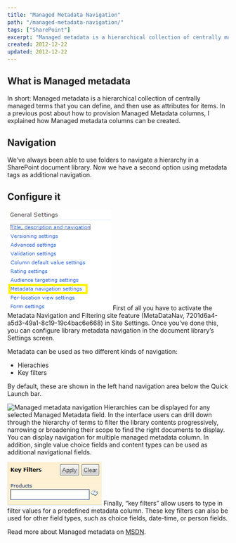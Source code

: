 ```yaml
---
title: "Managed Metadata Navigation"
path: "/managed-metadata-navigation/"
tags: ["SharePoint"]
excerpt: "Managed metadata is a hierarchical collection of centrally managed terms that you can define, and then use as attributes for items."
created: 2012-12-22
updated: 2012-12-22
---
```


## What is Managed metadata

In short: Managed metadata is a hierarchical collection of centrally managed terms that you can define, and then use as attributes for items. In a previous post about how to provision Managed Metadata columns, I explained how Managed metadata columns can be created.

## Navigation

We’ve always been able to use folders to navigate a hierarchy in a SharePoint document library. Now we have a second option using metadata tags as additional navigation.

## Configure it

![Document library settings](./sitecollectionsettings.png) First of all you have to activate the Metadata Navigation and Filtering site feature (MetaDataNav, 7201d6a4-a5d3-49a1-8c19-19c4bac6e668) in Site Settings. Once you’ve done this, you can configure library metadata navigation in the document library’s Settings screen. 

Metadata can be used as two different kinds of navigation:

* Hierachies
* Key filters

By default, these are shown in the left hand navigation area below the Quick Launch bar.

![Managed metadata navigation](./hieracrchie.png) Hierarchies can be displayed for any selected Managed Metadata field. In the interface users can drill down through the hierarchy of terms to filter the library contents progressively, narrowing or broadening their scope to find the right documents to display. You can display navigation for multiple managed metadata column. In addition, single value choice fields and content types can be used as additional navigational fields.

![Managed metadata filter](./filter.png) Finally, “key filters” allow users to type in filter values for a predefined metadata column. These key filters can also be used for other field types, such as choice fields, date-time, or person fields.

Read more about Managed metadata on [MSDN](http://msdn.microsoft.com/en-us/library/ee559337(v=office.14).aspx).
